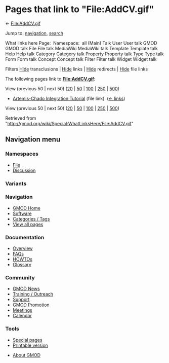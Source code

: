 <div id="mw-page-base" class="noprint">

</div>

<div id="mw-head-base" class="noprint">

</div>

<div id="content" class="mw-body" role="main">

<span id="top"></span>

<div id="mw-js-message" style="display:none;">

</div>



# <span dir="auto">Pages that link to "File:AddCV.gif"</span>

<div id="bodyContent">

<div id="contentSub">

← [File:AddCV.gif](/wiki/File:AddCV.gif "File:AddCV.gif")

</div>

<div id="jump-to-nav" class="mw-jump">

Jump to: [navigation](#mw-navigation), [search](#p-search)

</div>

<div id="mw-content-text">

What links here Page:  Namespace:  all (Main) Talk User User talk GMOD
GMOD talk File File talk MediaWiki MediaWiki talk Template Template talk
Help Help talk Category Category talk Property Property talk Type Type
talk Form Form talk Concept Concept talk Filter Filter talk Widget
Widget talk

Filters
[Hide](/mediawiki/index.php?title=Special:WhatLinksHere/File:AddCV.gif&hidetrans=1 "Special:WhatLinksHere/File:AddCV.gif")
transclusions \|
[Hide](/mediawiki/index.php?title=Special:WhatLinksHere/File:AddCV.gif&hidelinks=1 "Special:WhatLinksHere/File:AddCV.gif")
links \|
[Hide](/mediawiki/index.php?title=Special:WhatLinksHere/File:AddCV.gif&hideredirs=1 "Special:WhatLinksHere/File:AddCV.gif")
redirects \|
[Hide](/mediawiki/index.php?title=Special:WhatLinksHere/File:AddCV.gif&hideimages=1 "Special:WhatLinksHere/File:AddCV.gif")
file links

The following pages link to
**[File:AddCV.gif](/wiki/File:AddCV.gif "File:AddCV.gif")**:

View (previous 50 \| next 50)
([20](/mediawiki/index.php?title=Special:WhatLinksHere/File:AddCV.gif&limit=20 "Special:WhatLinksHere/File:AddCV.gif")
\|
[50](/mediawiki/index.php?title=Special:WhatLinksHere/File:AddCV.gif&limit=50 "Special:WhatLinksHere/File:AddCV.gif")
\|
[100](/mediawiki/index.php?title=Special:WhatLinksHere/File:AddCV.gif&limit=100 "Special:WhatLinksHere/File:AddCV.gif")
\|
[250](/mediawiki/index.php?title=Special:WhatLinksHere/File:AddCV.gif&limit=250 "Special:WhatLinksHere/File:AddCV.gif")
\|
[500](/mediawiki/index.php?title=Special:WhatLinksHere/File:AddCV.gif&limit=500 "Special:WhatLinksHere/File:AddCV.gif"))

- [Artemis-Chado Integration
  Tutorial](/wiki/Artemis-Chado_Integration_Tutorial "Artemis-Chado Integration Tutorial")
  (file link) ‎ <span class="mw-whatlinkshere-tools">([←
  links](/mediawiki/index.php?title=Special:WhatLinksHere&target=Artemis-Chado+Integration+Tutorial "Special:WhatLinksHere"))</span>

View (previous 50 \| next 50)
([20](/mediawiki/index.php?title=Special:WhatLinksHere/File:AddCV.gif&limit=20 "Special:WhatLinksHere/File:AddCV.gif")
\|
[50](/mediawiki/index.php?title=Special:WhatLinksHere/File:AddCV.gif&limit=50 "Special:WhatLinksHere/File:AddCV.gif")
\|
[100](/mediawiki/index.php?title=Special:WhatLinksHere/File:AddCV.gif&limit=100 "Special:WhatLinksHere/File:AddCV.gif")
\|
[250](/mediawiki/index.php?title=Special:WhatLinksHere/File:AddCV.gif&limit=250 "Special:WhatLinksHere/File:AddCV.gif")
\|
[500](/mediawiki/index.php?title=Special:WhatLinksHere/File:AddCV.gif&limit=500 "Special:WhatLinksHere/File:AddCV.gif"))

</div>

<div class="printfooter">

Retrieved from
"<http://gmod.org/wiki/Special:WhatLinksHere/File:AddCV.gif>"

</div>

<div id="catlinks" class="catlinks catlinks-allhidden">

</div>

<div class="visualClear">

</div>

</div>

</div>

<div id="mw-navigation">

## Navigation menu

<div id="mw-head">



<div id="left-navigation">

<div id="p-namespaces" class="vectorTabs" role="navigation"
aria-labelledby="p-namespaces-label">

### Namespaces

- <span id="ca-nstab-image"><a href="/wiki/File:AddCV.gif" accesskey="c"
  title="View the file page [c]">File</a></span>
- <span id="ca-talk"><a
  href="/mediawiki/index.php?title=File_talk:AddCV.gif&amp;action=edit&amp;redlink=1"
  accesskey="t"
  title="Discussion about the content page [t]">Discussion</a></span>

</div>

<div id="p-variants" class="vectorMenu emptyPortlet" role="navigation"
aria-labelledby="p-variants-label">

### 

### Variants[](#)

<div class="menu">

</div>

</div>

</div>

<div id="right-navigation">





</div>



</div>

</div>

</div>

<div id="mw-panel">

<div id="p-logo" role="banner">

<a href="/wiki/Main_Page"
style="background-image: url(http://gmod.org/images/GMOD-cogs.png);"
title="Visit the main page"></a>

</div>

<div id="p-Navigation" class="portal" role="navigation"
aria-labelledby="p-Navigation-label">

### Navigation

<div class="body">

- <span id="n-GMOD-Home">[GMOD Home](/wiki/Main_Page)</span>
- <span id="n-Software">[Software](/wiki/GMOD_Components)</span>
- <span id="n-Categories-.2F-Tags">[Categories /
  Tags](/wiki/Categories)</span>
- <span id="n-View-all-pages">[View all
  pages](/wiki/Special:AllPages)</span>

</div>

</div>

<div id="p-Documentation" class="portal" role="navigation"
aria-labelledby="p-Documentation-label">

### Documentation

<div class="body">

- <span id="n-Overview">[Overview](/wiki/Overview)</span>
- <span id="n-FAQs">[FAQs](/wiki/Category:FAQ)</span>
- <span id="n-HOWTOs">[HOWTOs](/wiki/Category:HOWTO)</span>
- <span id="n-Glossary">[Glossary](/wiki/Glossary)</span>

</div>

</div>

<div id="p-Community" class="portal" role="navigation"
aria-labelledby="p-Community-label">

### Community

<div class="body">

- <span id="n-GMOD-News">[GMOD News](/wiki/GMOD_News)</span>
- <span id="n-Training-.2F-Outreach">[Training /
  Outreach](/wiki/Training_and_Outreach)</span>
- <span id="n-Support">[Support](/wiki/Support)</span>
- <span id="n-GMOD-Promotion">[GMOD
  Promotion](/wiki/GMOD_Promotion)</span>
- <span id="n-Meetings">[Meetings](/wiki/Meetings)</span>
- <span id="n-Calendar">[Calendar](/wiki/Calendar)</span>

</div>

</div>

<div id="p-tb" class="portal" role="navigation"
aria-labelledby="p-tb-label">

### Tools

<div class="body">

- <span id="t-specialpages"><a href="/wiki/Special:SpecialPages" accesskey="q"
  title="A list of all special pages [q]">Special pages</a></span>
- <span id="t-print"><a
  href="/mediawiki/index.php?title=Special:WhatLinksHere/File:AddCV.gif&amp;printable=yes"
  rel="alternate" accesskey="p"
  title="Printable version of this page [p]">Printable version</a></span>

</div>

</div>

</div>

</div>

<div id="footer" role="contentinfo">

- <span id="footer-places-about">[About
  GMOD](/wiki/GMOD:About "GMOD:About")</span>

<!-- -->






</div>
